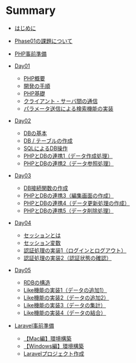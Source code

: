 # Summary

- [はじめに](./readme.md)

- [Phase01の課題について](./work.md)

- [PHP事前準備](./php/php_setup/README.md)

- [Day01](./php/php01/README.md)

  - [PHP概要](./php/php01/about-php.md)
  - [開発の手順](./php/php01/get-started.md)
  - [PHP基礎](./php/php01/php-start.md)
  - [クライアント - サーバ間の通信](./php/php01/get-post.md)
  - [パラメータ送信による検索機能の実装](./php/php01/data-select.md)
  <!-- - [課題](./php/php01/work.md) -->

- [Day02](./php/php02/README.md)

  - [DBの基本](./php/php02/about-db.md)
  - [DB / テーブルの作成](./php/php02/start-db.md)
  - [SQLによるDB操作](./php/php02/db-sql.md)
  - [PHPとDBの連携1（データ作成処理）](./php/php02/sql-create.md)
  - [PHPとDBの連携2（データ参照処理）](./php/php02/sql-read.md)
  <!-- - [課題と提出時の注意点](./php/php02/work.md) -->

- [Day03](./php/php03/README.md)

  - [DB接続関数の作成](./php/php03/function-db-connect.md)
  - [PHPとDBの連携3（編集画面の作成）](./php/php03/sql-edit.md)
  - [PHPとDBの連携4（データ更新処理の作成）](./php/php03/sql-update.md)
  - [PHPとDBの連携5（データ削除処理）](./php/php03/sql-delete.md)
  <!-- - [課題](./php/php03/work.md) -->

- [Day04](./php/php04/README.md)

  - [セッションとは](./php/php04/about-session.md)
  - [セッション変数](./php/php04/session-variables.md)
  - [認証処理の実装1（ログインとログアウト）](./php/php04/auth-01.md)
  - [認証処理の実装2（認証状態の確認）](./php/php04/auth-02.md)
  <!-- - [課題](./php/php04/work.md) -->

- [Day05](./php/php05/README.md)

  - [RDBの構造](./php/php05/about-rdb.md)
  - [Like機能の実装1（データの追加1）](./php/php05/like-add.md)
  - [Like機能の実装2（データの追加2）](./php/php05/like-delete.md)
  - [Like機能の実装3（データの集計）](./php/php05/like-groupby.md)
  - [Like機能の実装4（データの結合）](./php/php05/like-join.md)
  <!-- - [課題](./php/php05/work.md) -->

- [Laravel事前準備](./laravel/laravel_setup/README.md)

    - [【Mac編】環境構築](./laravel/laravel_setup/setup-for-mac.md)
    - [【Windows編】環境構築](./laravel/laravel_setup/setup-for-windows.md)
    - [Laravelプロジェクト作成](./laravel/laravel_setup/create-project.md)
    <!-- - [ライブラリ準備](./laravel/laravel_setup/add-laravel-breeze.md)
    - [データベース準備](./laravel/laravel_setup/setup-db.md)
    - [phpmyadminの追加](./laravel/laravel_setup/phpmyadmin.md) -->

<!-- - [Day06](./laravel/laravel01/readme.md)
  - [LaravelとMVCフレームワーク](./laravel/laravel01/about-laravel-and-mvc.md)
  - [マイグレーションによるテーブル作成](./laravel/laravel01/migration.md)
  - [ルーティングとコントローラ](./laravel/laravel01/route-and-controller.md)
  - [必要な画面の作成と動作確認](./laravel/laravel01/views.md)
  - [tweet作成処理の実装](./laravel/laravel01/create.md)
  - [tweet一覧画面の実装](./laravel/laravel01/read.md) -->

<!-- - [Day07](./laravel/laravel02/readme.md)
  - [tweet詳細画面の実装](./laravel/laravel02/show.md)
  - [tweet削除処理の実装](./laravel/laravel02/delete.md)
  - [tweet更新処理の実装](./laravel/laravel02/update.md)
  - [tweetとユーザ認証の連携](./laravel/laravel02/auth.md) -->

<!-- - [Day08](./laravel/laravel03/readme.md)
  - [マイページ機能の実装（1対多のデータ）](./laravel/laravel03/mypage.md)
  - [投稿者名の表示（多対1のデータ）](./laravel/laravel03/auther.md)
  - [Favorite機能1（多対多のデータ・中間テーブル）](./laravel/laravel03/favorite01.md)
  - [Favorite機能2（各処理の実装）](./laravel/laravel03/favorite02.md) -->

